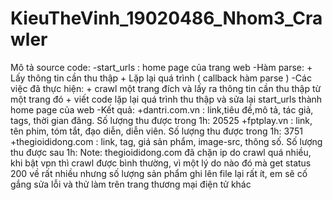 # KieuTheVinh_19020486_Nhom3_Crawler

Mô tả source code: 
-start_urls : home page của trang web
-Hàm parse: + Lấy thông tin cần thu thập
	    + Lặp lại quá trình ( callback hàm parse )
-Các việc đã thực hiện: + crawl một trang đích và lấy ra thông tin cần thu thập từ một trang đó
                         + viết code lặp lại quá trình thu thập và sửa lại start_urls thành home page của web
-Kết quả: 
	+dantri.com.vn : link,tiêu đề,mô tả, tác giả, tags, thời gian đăng. Số lượng thu được trong 1h: 20525
	+fptplay.vn : link, tên phim, tóm tắt, đạo diễn, diễn viên. Số lượng thu được trong 1h: 3751
	+thegioididong.com : link, tag, giá sản phẩm, image-src, thông số. Số lượng thu được sau 1h: 
Note: thegioididong.com đã chặn ip do crawl quá nhiều, khi bật vpn thì crawl được bình thường, vì một lý do nào đó mà 
get status 200 về rất nhiều nhưng số lượng sản phẩm ghi lên file lại rất ít, em sẽ cố gắng sửa lỗi và thử làm trên trang thương mại điện tử khác